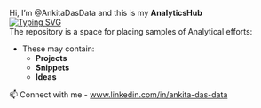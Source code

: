 Hi, I’m @AnkitaDasData and this is my **AnalyticsHub**  
[![Typing SVG](https://readme-typing-svg.demolab.com/?lines=This+is+a+repository+of+Projects;Analytics+Hub)](https://git.io/typing-svg)  
The repository is a space for placing samples of Analytical efforts:  
- These may contain:  
  - **Projects**   
  - **Snippets** 
  - **Ideas** 
  




📫 Connect with me - www.linkedin.com/in/ankita-das-data
